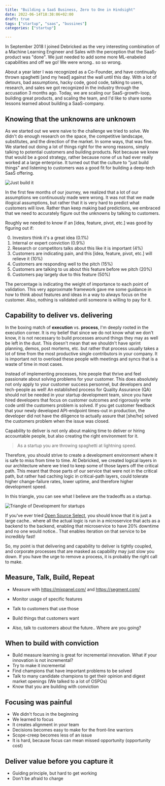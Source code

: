 ```yaml
---
title: "Building a SaaS Business, Zero to One in Hindsight"
date: 2022-06-14T18:38:06+02:00
draft: true
tags: ["startup", "saas", "bussines"]
categories: ["startup"]

---
```



In September 2018 I joined Debricked as the very interesting combination of a Machine Learning Engineer and Sales with the perception that the SaaS-product was "done". We just needed to add some more ML-enabeled capabilities and off we go! We were wrong.. so so wrong.

About a year later I was recognized as a Co-Founder, and have continually thrown spaghetti \[and my head\] against the wall until this day. With a lot of detours, bad assumptions, hacky code, good code, talking to users, research, and sales we got recognized in the industry through the accusation 3 months ago. Today, we are scaling our SaaS-growth-loop, building great products, and scaling the team, and I'd like to share some lessons learned about building a SaaS-company.


## Knowing that the unknowns are unknown

As we started out we were naive to the challenge we tried to solve. We didn't do enough research on the space, the competitive landscape, substitutes, and the direction of the market. In some ways, that was fine. We started out doing a lot of things right for the wrong reasons, simply talking to potential customers and building products. Not because we knew that would be a good strategy, rather because none of us had ever really worked at a large enterprise. It turned out that the culture to "just build things" and listening to customers was a good fit for building a deep-tech SaaS offering.

![Just build it](/mw2.jpg)
<!-- TODO: Input reference -->


In the first few months of our journey, we realized that a lot of our assumptions we continuously made were wrong. It was not that we made illogical assumptions, but rather that it is very hard to predict what customers will love. Rather than keep making bad predictions, we embraced that we need to accurately figure out the unknowns by talking to customers.

Roughly we needed to know if an \[idea, feature, pivot, etc.\] was good by figuring out if:

0. Investors think it's a great idea (0.1%)
1. Internal or expert conviction (0.9%)
2. Research or competitors talks about this like it is important (4%)
3. Customers are indicating pain, and this \[idea, feature, pivot, etc.\] will relieve it (10%)
4. Customers are responding well to the pitch (15%)
5. Customers are talking to us about this feature before we pitch (20%)
5. Customers pay largely due to this feature (50%)

The percentage is indicating the weight of importance to each point of validation. This very approximate framework gave me some guidance in how to think about features and ideas in a way to always focus on the customer. Also, nothing is validated until someone is willing to pay for it.


## Capability to deliver vs. delivering

In the boxing match of **execution** vs. **process**, I'm deeply rooted in the execution corner. It is my belief that since we do not know what we don't know, it is not necessary to build processes around things they may as well be left in the dust. This doesn't mean that we shouldn't have sprint planning, demos, post mortems, etc. but rather that process usually takes a lot of time from the most productive single contributors in your company. It is important not to overload these people with meetings and syncs that is a waste of time in most cases.

Instead of implementing processes, hire people that thrive and feel passionate about solving problems for your customer. This does absolutely not only apply to your customer success personnel, but developers and tech-people as well! An established process for Quality Assurance (QA) should not be needed in your startup development team, since you have hired developers that focus on customer outcomes and rigorously write code until the customers problem is solved. If you get customer feedback that your newly developed API-endpoint times-out in production, the developer did not have the diligence to actually assure that \[she/he\] solved the customers problem when the issue was closed.   

Capability to deliver is not only about making time to deliver or hiring accountable people, but also creating the right environment for it.
> As a startup you are throwing spaghetti at lightning speed.

Therefore, you should strive to create a development environment where it is safe to miss from time to time. At Debricked, we created logical layers in our architecture where we tried to keep some of those layers off the critical path. This meant that those parts of our service that were not in the critical path, but rather had caching logic in critical-path layers, could tolerate higher change-failure rates, lower uptime, and therefore higher development speed.

In this triangle, you can see what I believe are the tradeoffs as a startup.

![Triangle of Development for startups](/triang.png)

If you've ever tried [Open Source Select](https://debricked.com/select/), you should know that it is just a large cache.. where all the actual logic is run in a microservice that acts as a backend to the backend, enabling that microservice to have 20% downtime and no one would notice.. That enables iteration on that service to be incredibly fast!

So, my point is that delivering and capability to deliver is tightly coupled, and corporate processes that are masked as capability may just slow you down. If you have the urge to remove a process, it is probably the right call to make.

## Measure, Talk, Build, Repeat

- Measure with https://mixpanel.com/ and https://segment.com/
- Monitor usage of specific features
- Talk to customers that use those
- Build things that customers want

- Also, talk to customers about the future.. Where are you going?  


## When to build with conviction


- Build measure learning is great for incremental innovation. What if your innovation is not incremental?
- Try to make it incremental
- Find champions that have important problems to be solved
- Talk to many candidate champions to get their opinion and digest market openings (We talked to a lot of OSPOs)
- Know that you are building with conviction

## Focusing was painful

- We didn't focus in the beginning
- We learned to focus
- It creates alignment in your team
- Decisions becomes easy to make for the front-line warriors
- Scope-creep becomes less of an issue
- It is hard, because focus can mean missed opportunity (opportunity cost)

## Deliver value before you capture it

- Guiding principle, but hard to get working
- Don't be afraid to charge
